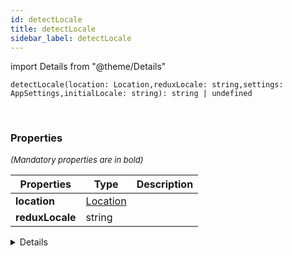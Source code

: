 ```yaml
---
id: detectLocale
title: detectLocale
sidebar_label: detectLocale
---
```


import Details from "@theme/Details"


```tsx
detectLocale(location: Location,reduxLocale: string,settings: AppSettings,initialLocale: string): string | undefined
```
<br/>



### Properties

<font size="2"><i>(Mandatory properties are in bold)</i></font>

| Properties | Type | Description |
| --------- | ---- | ----------- |
| **location** | [Location](/framework-api/interfaces/Location.md) |  |
| **reduxLocale** | string |  |


<Details summary={<summary><b>Additional properties for advanced use cases</b></summary>}><div>

| Properties | Type | Description |
| --------- | ---- | ----------- |
| initialLocale | string |  |
| settings | [AppSettings](/framework-api/interfaces/AppSettings.md) |  |


</div></Details>